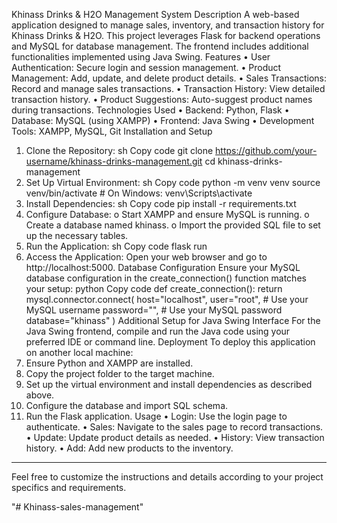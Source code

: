 Khinass Drinks & H2O Management System
Description
A web-based application designed to manage sales, inventory, and transaction history for Khinass Drinks & H2O. This project leverages Flask for backend operations and MySQL for database management. The frontend includes additional functionalities implemented using Java Swing.
Features
•	User Authentication: Secure login and session management.
•	Product Management: Add, update, and delete product details.
•	Sales Transactions: Record and manage sales transactions.
•	Transaction History: View detailed transaction history.
•	Product Suggestions: Auto-suggest product names during transactions.
Technologies Used
•	Backend: Python, Flask
•	Database: MySQL (using XAMPP)
•	Frontend: Java Swing
•	Development Tools: XAMPP, MySQL, Git
Installation and Setup
1.	Clone the Repository:
sh
Copy code
git clone https://github.com/your-username/khinass-drinks-management.git
cd khinass-drinks-management
2.	Set Up Virtual Environment:
sh
Copy code
python -m venv venv
source venv/bin/activate  # On Windows: venv\Scripts\activate
3.	Install Dependencies:
sh
Copy code
pip install -r requirements.txt
4.	Configure Database:
o	Start XAMPP and ensure MySQL is running.
o	Create a database named khinass.
o	Import the provided SQL file to set up the necessary tables.
5.	Run the Application:
sh
Copy code
flask run
6.	Access the Application: Open your web browser and go to http://localhost:5000.
Database Configuration
Ensure your MySQL database configuration in the create_connection() function matches your setup:
python
Copy code
def create_connection():
    return mysql.connector.connect(
        host="localhost",
        user="root",  # Use your MySQL username
        password="",  # Use your MySQL password
        database="khinass"
    )
Additional Setup for Java Swing Interface
For the Java Swing frontend, compile and run the Java code using your preferred IDE or command line.
Deployment
To deploy this application on another local machine:
1.	Ensure Python and XAMPP are installed.
2.	Copy the project folder to the target machine.
3.	Set up the virtual environment and install dependencies as described above.
4.	Configure the database and import SQL schema.
5.	Run the Flask application.
Usage
•	Login: Use the login page to authenticate.
•	Sales: Navigate to the sales page to record transactions.
•	Update: Update product details as needed.
•	History: View transaction history.
•	Add: Add new products to the inventory.
________________________________________
Feel free to customize the instructions and details according to your project specifics and requirements.

"# Khinass-sales-management" 
